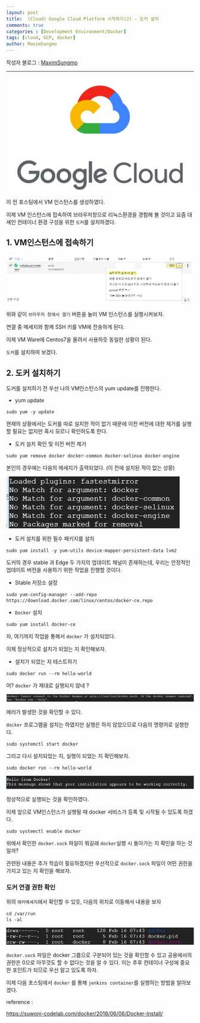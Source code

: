 ```yaml
---
layout: post
title:  (Cloud) Google Cloud Platform 시작하기(2) - 도커 설치
comments: true
categories : [Development Environment/Docker]
tags: [cloud, GCP, docker]
author: MaximSungmo
---
```

작성자 블로그 : [MaximSungmo](https://maximsungmo.github.io/)

---

![1581638144131](/assets/images/1581638144131.png)



이 전 포스팅에서 VM 인스턴스를 생성하였다. 



이제 VM 인스턴스에 접속하여 브라우저창으로 리눅스환경을 경험해 볼 것이고 요즘 대세인 컨테이너 환경 구성을 위한 `도커`를 설치하겠다. 



## 1. VM인스턴스에 접속하기 

![image-20200216154520593](/assets/images/image-20200216154520593.png)

위와 같이 `브라우저 창에서 열기` 버튼을 눌러 VM 인스턴스를 실행시켜보자.



연결 중 메세지와 함께 SSH 키를 VM에 전송하게 된다. 



이제 VM Ware에 Centos7을 올려서 사용하듯 동일한 상황이 된다.

`도커`를 설치하여 보겠다. 



## 2. 도커 설치하기 



도커를 설치하기 전 우선 나의 VM인스턴스의 yum update를 진행한다.

- yum update

```
sudo yum -y update 
```



현재의 상황에서는 도커를 따로 설치한 적이 없기 때문에 이전 버전에 대한 제거를 실행할 필요는 없지만 혹시 모르니 확인하도록 한다.

- 도커 설치 확인 및 이전 버전 제거 

```
sudo yum remove docker docker-common docker-selinux docker-engine
```

본인의 경우에는 다음의 메세지가 출력되었다. (이 전에 설치된 적이 없는 상황)

![image-20200216160232973](/assets/images/image-20200216160232973.png)



- 도커 설치를 위한 필수 패키지를 설치

```
sudo yum install -y yum-utils device-mapper-persistent-data lvm2
```

도커의 경우 stable 과 Edge 두 가지의 업데이트 채널이 존재하는데, 우리는 안정적인 업데이트 버전을 사용하기 위한 작업을 진행할 것이다.

- Stable 저장소 설정 

```
sudo yum-config-manager --add-repo https://download.docker.com/linux/centos/docker-ce.repo
```

- `Docker` 설치

```
sudo yum install docker-ce
```



자, 여기까지 작업을 통해서 `docker` 가 설치되었다. 

이제 정상적으로 설치가 되었는 지 확인해보자.

- 설치가 되었는 지 테스트하기 

```
sudo docker run --rm hello-world
```



어? `docker` 가 제대로 실행되지 않네 ?

![image-20200216163807381](/assets/images/image-20200216163807381.png)

에러가 발생한 것을 확인할 수 있다.

`docker` 프로그램을 설치는 하였지만 실행은 하지 않았으므로 다음의 명령어로 실행한다.

```
sudo systemctl start docker
```



그리고 다시 설치되었는 지, 실행이 되었는 지 확인해보자.

```
sudo docker run --rm hello-world
```

![image-20200216164532983](/assets/images/image-20200216164532983.png)



정상적으로 실행되는 것을 확인하였다.



이제 앞으로 VM인스턴스가 실행될 때 docker 서비스가 등록 및 시작될 수 있도록 하겠다.

```
sudo systemctl enable docker
```



위에서 확인한 `docker.sock` 파일이 뭐길래 `docker`실행 시 돌아가는 지 확인을 하는 것일까?

관련된 내용은 추가 학습이 필요하겠지만 우선적으로 `docker.sock` 파일이 어떤 권한을 가지고 있는 지 확인을 해보자. 



### 도커 연결 권한 확인 

위의 `에러메세지`에서 확인할 수 있듯, 다음의 위치로 이동해서 내용을 보자

```
cd /var/run 
ls -al
```



![image-20200216164831353](/assets/images/image-20200216164831353.png)

`docker.sock` 파일은 docker 그룹으로 구분되어 있는 것을 확인할 수 있고 공용에서의 권한은 0으로 아무것도 할 수 없다는 것을 알 수 있다. 이는 추후 컨테이너 구성에 중요한 포인트가 되므로 우선 알고 있도록 하자.



이제 다음 포스팅에서 `docker` 를 통해 `jenkins container`를 실행하는 방법을 알아보겠다.



reference : 

https://suwoni-codelab.com/docker/2018/06/06/Docker-Install/